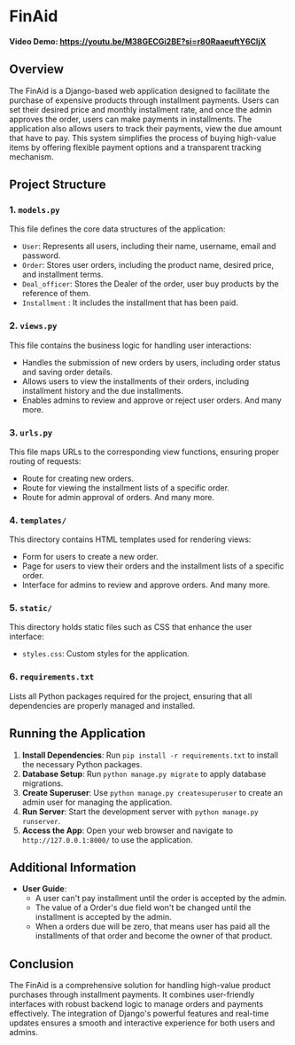 # FinAid

#### Video Demo: https://youtu.be/M38GECGi2BE?si=r80RaaeuftY6CljX

## Overview

The FinAid is a Django-based web application designed to facilitate the purchase of expensive products through installment payments. Users can set their desired price and monthly installment rate, and once the admin approves the order, users can make payments in installments. The application also allows users to track their payments, view the due amount that have to pay. This system simplifies the process of buying high-value items by offering flexible payment options and a transparent tracking mechanism.


## Project Structure

### 1. `models.py`

This file defines the core data structures of the application:
- `User`: Represents all users, including their name, username, email and password.
- `Order`: Stores user orders, including the product name, desired price, and installment terms.
- `Deal_officer`: Stores the Dealer of the order, user buy products by the reference of them.
- `Installment` : It includes the installment that has been paid.

### 2. `views.py`

This file contains the business logic for handling user interactions:
- Handles the submission of new orders by users, including order status and saving order details.
- Allows users to view the installments of their orders, including installment history and the due installments.
- Enables admins to review and approve or reject user orders. And many more.

### 3. `urls.py`

This file maps URLs to the corresponding view functions, ensuring proper routing of requests:
- Route for creating new orders.
- Route for viewing the installment lists of a specific order.
- Route for admin approval of orders. And many more.

### 4. `templates/`

This directory contains HTML templates used for rendering views:
- Form for users to create a new order.
- Page for users to view their orders and the installment lists of a specific order.
- Interface for admins to review and approve orders. And many more.

### 5. `static/`

This directory holds static files such as CSS that enhance the user interface:
- `styles.css`: Custom styles for the application.

### 6. `requirements.txt`

Lists all Python packages required for the project, ensuring that all dependencies are properly managed and installed.

## Running the Application

1. **Install Dependencies**: Run `pip install -r requirements.txt` to install the necessary Python packages.
2. **Database Setup**: Run `python manage.py migrate` to apply database migrations.
3. **Create Superuser**: Use `python manage.py createsuperuser` to create an admin user for managing the application.
4. **Run Server**: Start the development server with `python manage.py runserver`.
5. **Access the App**: Open your web browser and navigate to `http://127.0.0.1:8000/` to use the application.

## Additional Information

- **User Guide**:
    - A user can't pay installment until the order is accepted by the admin.
    - The value of a Order's due field won't be changed until the installment is accepted by the admin.
    - When a orders due will be zero, that means user has paid all the installments of that order and become the owner of that product.

## Conclusion

The FinAid is a comprehensive solution for handling high-value product purchases through installment payments. It combines user-friendly interfaces with robust backend logic to manage orders and payments effectively. The integration of Django's powerful features and real-time updates ensures a smooth and interactive experience for both users and admins.
